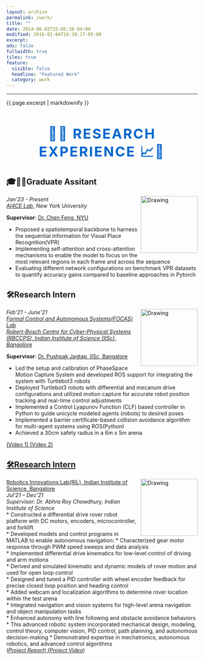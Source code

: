 ```yaml
---
layout: archive
permalink: /work/
title: ""
date: 2014-06-02T15:05:16-04:00
modified: 2016-01-04T16:38:17-05:00
excerpt:
ads: false
fullwidth: true
tiles: true
feature:
  visible: false
  headline: "Featured Work"
  category: work
---
```

 




<hr>
 <style>
h1 {
  text-align: center;
  text-transform: uppercase;
  font-size: 36px;
  letter-spacing: 3px;
  color: #0066cc;}
   
  a.Project:link { color: black; background-color: transparent; text-decoration: none; } a.Project:visited { color: black; background-color: transparent; text-decoration: none; } a.Project:hover { color: red; background-color: transparent; text-decoration: underline; } a.Project:active { color: yellow; background-color: transparent; text-decoration: underline; }
  
   a.Project1:link { color: blue; background-color: transparent; text-decoration: none; } a.Project1:visited { color: blue; background-color: transparent; text-decoration: none; } a.Project1:hover { color: green; background-color: transparent; text-decoration: underline; } a.Project1:active { color: yellow; background-color: transparent; text-decoration: underline; }
   
h2 {
  text-align: left;
  text-transform: uppercase;
  font-size: 20px;
  letter-spacing: 5px;
  color: black;
font-weight: bold;}
</style>

{{ page.excerpt | markdownify }}
<h1> 🚀🔬 Research Experience 📈🧪</h1>
<h2> 🎓👨‍🔬Graduate Assitant </h2> <img src="https://somikdhar729.github.io/images/ai4ce_new_block_trans.png" alt="Drawing" width="150" height="150" align="right"/>
<I> Jan'23 - Present</i><br>
<i><a href = "https://ai4ce.github.io/" target="_blank" rel="noopener noreferrer" class="Project"> AI4CE Lab,</a> New York University</i><br>

**Supervisor**: <a href="https://engineering.nyu.edu/faculty/chen-feng" target="_blank" rel="noopener noreferrer" class = "Project">Dr. Chen Feng, NYU </a>

* Proposed a spatiotemporal backbone to harness the sequential information for Visual Place Recognition(VPR)
* Implementing self-attention and cross-attention mechanisms to enable the model to focus on the most relevant
regions in each frame and across the sequence
* Evaluating different network configurations on benchmark VPR datasets to quantify accuracy gains compared
to baseline approaches in Pytorch

<h2>🛠️Research Intern</h2>  <img src="https://somikdhar729.github.io/images/FOCAS_lab_logo.png" alt="Drawing" width="150" height="150" align="right"/>
<i> Feb'21 - June'21 </i> <br>
<i><a href = "https://www.focaslab.com/" target="_blank" rel="noopener noreferrer" class="Project"> Formal Control and Autonomous Systems(FOCAS) Lab </a> </i><br>
<i><a href = "https://cps.iisc.ac.in/" target="_blank" rel="noopener noreferrer" class="Project">Robert-Bosch Centre for Cyber-Physical Systems (RBCCPS), Indian Institute of Science (IISc), Bangalore</a> </i> <br>

**Supervisor**: <a href = "https://www.pushpakjagtap.com/" target="_blank" rel="noopener noreferrer" class = "Project">Dr. Pushpak Jagtap, IISc, Bangalore <br></a>

* Led the setup and calibration of PhaseSpace Motion Capture System and developed ROS support for integrating the system with Turtlebot3 robots <br>
* Deployed Turtlebot3 robots with differential and mecanum drive configurations and utilized motion capture for accurate robot position tracking and real-time control adjustments <br>
* Implemented a Control Lyapunov Function (CLF) based controller in Python to guide unicycle modeled agents (robots) to desired poses <br>
* Implemented a barrier certificate-based collision avoidance algorithm for multi-agent systems using ROS(Python) <br>
* Achieved a 30cm safety radius in a 6m x 5m arena <br>

<a href = "https://somikdhar729.github.io/images/2022-05-09-172158.webm" target="_blank" rel="noopener noreferrer" class = "Project1">(Video 1)
<a href = "https://somikdhar729.github.io/images/2022-05-09-172334.webm" target="_blank" rel="noopener noreferrer" class = "Project1">(Video 2)


  

<h2> 🛠️Research Intern</h2> <img src="https://somikdhar729.github.io/images/IISc-Ril.jpg" alt="Drawing" width="150" height="150" align="right"/>
<a href = "https://cpdm.iisc.ac.in/ril/" target="_blank" rel="noopener noreferrer" class = "Project"> Robotics Innovations Lab(RIL), Indian Institute of Science, Bangalore <a> <br>
<i>  Jul'21 – Dec'21</i><br>
<i>Supervisor: Dr. Abhra Roy Chowdhury, Indian Institute of Science<br></i>
* Constructed a differential drive rover robot platform with DC motors, encoders, microcontroller, and forklift <br>
* Developed models and control programs in MATLAB to enable autonomous navigation:
  * Characterized gear motor response through PWM speed sweeps and data analysis <br>
  * Implemented differential drive kinematics for low-level control of driving and arm motions <br>
  * Derived and simulated kinematic and dynamic models of rover motion and used for open loop control <br>
  * Designed and tuned a PID controller with wheel encoder feedback for precise closed loop position and heading control <br>
  * Added webcam and localization algorithms to determine rover location within the test arena <br>
  * Integrated navigation and vision systems for high-level arena navigation and object manipulation tasks <br>
  * Enhanced autonomy with line following and obstacle avoidance behaviors <br>
* This advanced robotic system incorporated mechanical design, modeling, control theory, computer vision, PID control, path planning, and autonomous decision-making
* Demonstrated expertise in mechatronics, autonomous robotics, and advanced control algorithms <br>
(<a href = "https://somikdhar729.github.io/pdfs/MOBILE_ROBOT_Report.pdf" target="_blank" rel="noopener noreferrer" class = "Project1"><i>Project Report</i>)
(<a href = "https://www.youtube.com/watch?v=Hgscy7m2fI4" target="_black" rel="noopener noreferrer class" class="Project1"><i>Project Video</i></a>)
<!-- (<a href = "https://drive.google.com/file/d/18dZj0hBq_IXiXOePiThwjJaM5EECRZ0Z/view" target="_blank" rel="noopener noreferrer" class = "Project1"><i>Project Video</i>) -->

 
<!-- ### Data Science Intern <img src="https://somikdhar729.github.io/images/m76-analytics.jpg" alt="Drawing" width="100" height="100" align="right"/>
<a href = "https://www.m76analytics.com/" target="_blank" rel="noopener noreferrer" class = "Project"> M76 Analytics, Mumbai </a>
<i> Aug'20 – Oct'20</i> <br>
<i>Supervisors: Jai Mrug, Srikanth Atkuri</i><br>
* Developed automated data processing functions in Python to clean and preprocess real-time industry data <br>
* Enabled more efficient analysis by engineering the data into structured formats by 25% <br>
* Built scripts for tasks including data formatting, handling missing values, outlier detection, feature encoding, and normalization<br>
* Deployed data pipeline at the backend of the organization's decision support system "MEGO"<br>
* Demonstrated skills in Python programming, data manipulation, pipeline development, and integration with business systems -->



